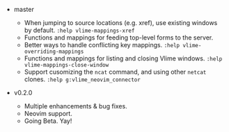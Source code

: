 * master
    * When jumping to source locations (e.g. xref), use existing windows by default. `:help vlime-mappings-xref`
    * Functions and mappings for feeding top-level forms to the server.
    * Better ways to handle conflicting key mappings. `:help vlime-overriding-mappings`
    * Functions and mappings for listing and closing Vlime windows. `:help vlime-mappings-close-window`
    * Support cusomizing the `ncat` command, and using other `netcat` clones. `:help g:vlime_neovim_connector`

* v0.2.0
    * Multiple enhancements & bug fixes.
    * Neovim support.
    * Going Beta. Yay!
